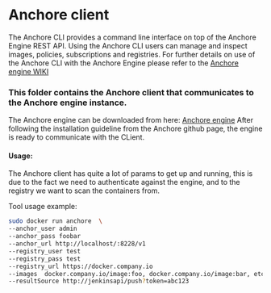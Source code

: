 # Anchore client

The Anchore CLI provides a command line interface on top of the Anchore Engine REST API.
Using the Anchore CLI users can manage and inspect images, policies, subscriptions and registries.
For further details on use of the Anchore CLI with the Anchore Engine please refer to the [Anchore engine WIKI](https://github.com/anchore/anchore-engine/wiki)


### This folder contains the Anchore client that communicates to the Anchore engine instance.

The Anchore engine can be downloaded from here: [Anchore engine](https://github.com/anchore/anchore-engine)
After following the installation guideline from the Anchore github page, the engine is ready
to communicate with the CLient.

#### Usage:
The Anchore client has quite a lot of params to get up and running, this is due to the fact
we need to authenticate against the engine, and to the registry we want to scan the containers
from.

Tool usage example:
```bash
sudo docker run anchore  \
--anchor_user admin
--anchor_pass foobar
--anchor_url http://localhost/:8228/v1
--registry_user test
--registry_pass test
--registry_url https://docker.company.io
--images  docker.company.io/image:foo, docker.company.io/image:bar, etc
--resultSource http://jenkinsapi/push?token=abc123
```
